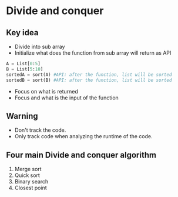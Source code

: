 # Divide and conquer

## Key idea
- Divide into sub array
- Initialize what does the function from sub array will return as API
```python
A = List[0:5]
B = List[5:10]
sortedA = sort(A) #API: after the function, list will be sorted
sortedB = sort(B) #API: after the function, list will be sorted
```
- Focus on what is returned
- Focus and what is the input of the function

## Warning
- Don't track the code.
- Only track code when analyzing the runtime of the code.

## Four main Divide and conquer algorithm
1. Merge sort
2. Quick sort
3. Binary search
4. Closest point